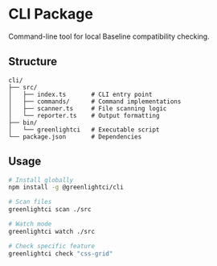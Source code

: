 # CLI Package

Command-line tool for local Baseline compatibility checking.

## Structure

```
cli/
├── src/
│   ├── index.ts       # CLI entry point
│   ├── commands/      # Command implementations
│   ├── scanner.ts     # File scanning logic
│   └── reporter.ts    # Output formatting
├── bin/
│   └── greenlightci   # Executable script
└── package.json       # Dependencies
```

## Usage

```bash
# Install globally
npm install -g @greenlightci/cli

# Scan files
greenlightci scan ./src

# Watch mode
greenlightci watch ./src

# Check specific feature
greenlightci check "css-grid"
```